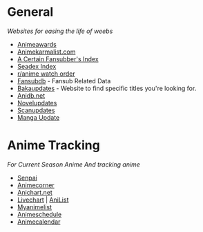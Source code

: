 # General
*Websites for easing the life of weebs*

* [Animeawards](https://animeawards.moe/)
* [Animekarmalist.com](https://animekarmalist.com/)
* [A Certain Fansubber's Index](https://index.fansubcar.tel/)
* [Seadex Index](http://releases.moe/)
* [r/anime watch order](https://reddit.com/r/anime/w/watch_order)
* [Fansubdb](https://fansubdb.com/) - Fansub Related Data
* [Bakaupdates](https://www.mangaupdates.com/index.html) - Website to find specific titles you're looking for.
* [Anidb.net](https://anidb.net/)
* [Novelupdates](https://www.novelupdates.com/)
* [Scanupdates](https://www.scanupdates.com/)
* [Manga Update](https://www.manga-raw.club/listy/manga/)


# Anime Tracking
*For Current Season Anime And tracking anime*

* [Senpai](https://www.senpai.moe/)
* [Animecorner](https://Animecorner.me/)
* [Anichart.net](https://anichart.net/airing)
* [Livechart](http://livechart.me/) | [AniList](https://anilist.co/)
* [Myanimelist](https://myanimelist.net/)
* [Animeschedule](https://animeschedule.net/)
* [Animecalendar](http://animecalendar.eu/)

